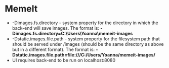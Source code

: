 # MemeIt 

  - -Dimages.fs.directory - system property for the directory in which the back-end will save images. The format is: 
**-Dimages.fs.directory=C:\Users\Yoanna\memeit-images**
  - -Dstatic.images.file.path - system property for the filesystem path that should be served under /images (should be the same directory as above but in a different format). The format is:
**-Dstatic.images.file.path=file:///C:/Users/Yoanna/memeit-images/**
  - UI requires back-end to be run on localhost:8080


